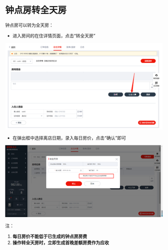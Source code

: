 # 钟点房转全天房

钟点房可以转为全天房：

* 进入房间的在住详情页面，点击“转全天房”

![](../../../.gitbook/assets/image%20%28485%29.png)

* 在弹出框中选择离店日期，录入每日房价，点击“确认”即可

![](../../../.gitbook/assets/image%20%28203%29.png)

注：

1. **每日房价不能低于已生成的钟点房房费**
2. **操作转全天房时，立即生成首晚差额房费作为应收**

